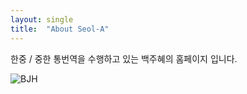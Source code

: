 ```yaml
---
layout: single
title:  "About Seol-A"
---
```


  한중 / 중한 통번역을 수행하고 있는 백주혜의 홈페이지 입니다.

![BJH]({{site.url}}\images\2023-10-27-second\BJH.jpg)
